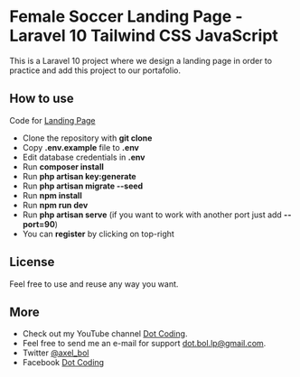 # Female Soccer Landing Page - Laravel 10 Tailwind CSS JavaScript

This is a Laravel 10 project where we design a landing page in order to practice and add this project to our portafolio.

## How to use

Code for [Landing Page](https://www.youtube.com/@DotCoding)

- Clone the repository with __git clone__
- Copy __.env.example__ file to __.env__
- Edit database credentials in __.env__
- Run __composer install__
- Run __php artisan key:generate__
- Run __php artisan migrate --seed__
- Run __npm install__
- Run __npm run dev__
- Run __php artisan serve__ (if you want to work with another port just add __--port=90__)
- You can __register__ by clicking on top-right

## License

Feel free to use and reuse any way you want.

## More

- Check out my YouTube channel [Dot Coding](https://www.youtube.com/@DotCoding).
- Feel free to send me an e-mail for support [dot.bol.lp@gmail.com](mailto:dot.bol.lp@gmail.com).
- Twitter [@axel_bol](https://twitter.com/axel_bol)
- Facebook [Dot Coding](https://www.facebook.com/dotcoding)
